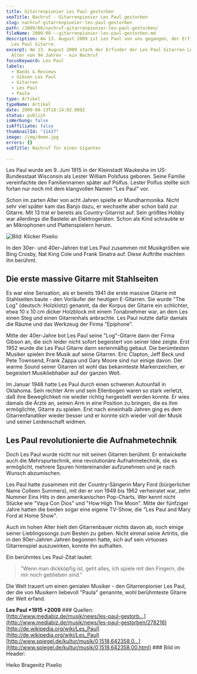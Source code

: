 ```yaml
---
title: Gitarrenpionier Les Paul gestorben
seoTitle: Nachruf - Gitarrenpionier Les Paul gestorben
slug: nachruf-gitarrenpionier-les-paul-gestorben
path: /2009/08/nachruf-gitarrenpionier-les-paul-gestorben/
fileName: 2009-08---gitarrenpionier-les-paul-gestorben.md
description: Am 13. August 2009 ist Les Paul von uns gegangen, der Erfinder der
  Les Paul Gitarre.
excerpt: Am 13. August 2009 starb der Erfinder der Les Paul Gitarren Les Paul im
  Alter von 94 Jahren - ein Nachruf
focusKeyword: Les Paul
labels:
  - Bands & Reviews
  - Gibson Les Paul
  - Gitarren
  - Les Paul
  - Paula
type: Artikel
typeName: Artikel
date: 2009-08-13T18:14:02.000Z
status: publish
isWerbung: false
isAffiliate: false
thumbnailId: "11437"
image: /img/demo.jpg
errors: {}
subTitle: Nachruf für einen Giganten
  
---
```


Les Paul wurde am 9. Juni 1915 in der Kleinstadt Waukesha im US-Bundesstaat
Wisconsin als Lester William Polsfuss geboren. Seine Familie vereinfachte den
Familiennamen später auf Polfus. Lester Polfus stellte sich fortan nur noch mit
dem klangvollen Namen "Les Paul" vor.

Schon im zarten Alter von acht Jahren spielte er Mundharmonika. Nicht sehr viel
später kam das Banjo dazu, er wechselte aber schon bald zur Gitarre. Mit 13 trat
er bereits als Country-Gitarrist auf. Sein größtes Hobby war allerdings die
Bastelei an Elektrogeräten. Schon als Kind schraubte er an Mikrophonen und
Plattenspielern herum.

![Bild: Klicker Pixelio](http://cardamonchai.com/wp-content/uploads/2009/08/81952_r_k_b_by_klicker_pixelio-de-640x480.jpg "Bild: Klicker Pixelio")

In den 30er- und 40er-Jahren trat Les Paul zusammen mit Musikgrößen wie Bing
Crosby, Nat King Cole und Frank Sinatra auf. Diese Auftritte machten ihn
berühmt.

## Die erste massive Gitarre mit Stahlseiten

Es war eine Sensation, als er bereits 1941 die erste massive Gitarre mit
Stahlseiten baute - den Vorläufer der heutigen E-Gitarren. Sie wurde "The Log"
(deutsch: Holzklotz) genannt, da der Korpus der Gitarre ein schlichter, etwa 10
x 10 cm dicker Holzblock mit einem Tonabnehmer war, an dem Les einen Steg und
einen Gitarrenhals anbrachte. Les Paul nutzte dafür damals die Räume und das
Werkzeug der Firma "Epiphone".

Mitte der 40er-Jahre bot Les Paul seine "Log"-Gitarre dann der Firma Gibson an,
die sich leider nicht sofort begeistert von seiner Idee zeigte. Erst 1952 wurde
die Les Paul Gitarre dann serienmäßig gebaut. Die berümtesten Musiker spielen
Ihre Musik auf seine Gitarren. Eric Clapton, Jeff Beck und Pete Townsend, Frank
Zappa und Gary Moore sind nur einige davon. Der warme Sound seiner Gitarren ist
wohl das bekannteste Markenzeichen, er begeistert Musikliebhaber auf der ganzen
Welt.

Im Januar 1948 hatte Les Paul durch einen schweren Autounfall in Oklahoma. Sein
rechter Arm und sein Ellenbogen waren so stark verletzt, daß ihre Beweglichkeit
nie wieder richtig hergestellt werden konnte. Er wies damals die Ärzte an,
seinen Arm in eine Position zu bringen, die es ihm ermöglichte, Gitarre zu
spielen. Erst nach eineinhalb Jahren ging es dem Gitarrenfanatiker wieder besser
und er konnte sich wieder voll der Musik und seiner Leidenschaft widmen.

## Les Paul revolutionierte die Aufnahmetechnik

Doch Les Paul wurde nicht nur mit seinen Gitarren berühmt. Er entwickelte auch
die Mehrspurtechnik, eine revolutionäre Aufnahmetechnik, die es ermöglicht,
mehrere Spuren hintereinander aufzunehmen und je nach Wunsch abzumischen.

Les Paul hatte zusammen mit der Country-Sängerin Mary Ford (bürgerlicher Name
Colleen Summers), mit der er von 1949 bis 1962 verheiratet war, zehn Nummer Eins
Hits in den amerikanischen Pop-Charts. Wer kennt nicht Stücke wie "Vaya Con
Dios" und "How High The Moon". Mitte der fünfziger Jahre hatten die beiden sogar
eine eigene TV-Show, die "Les Paul and Mary Ford at Home Show".

Auch im hohen Alter hielt den Gitarrenbauer nichts davon ab, noch einige seiner
Lieblingssongs zum Besten zu geben. Nicht einmal seine Artritis, die in den
90er-Jahren Jahren begonnen hatte, sich auf sein virtuoses Gitarrenspiel
auszuwirken, konnte ihn aufhalten.

Ein berühmtes Les Paul-Zitat lautet:

> "Wenn man dickköpfig ist, geht alles, ich spiele mit den Fingern, die mir noch
> geblieben sind."

Die Welt trauert um einen genialen Musiker - den Gitarrenpionier Les Paul, der
die von Musikern liebevoll "Paula" genannte, wohl berühmteste Gitarre der Welt
erfand.

**Les Paul \*1915 +2009** ### Quellen:
[http://www.mediabiz.de/musik/news/les-paul-gestorb...](http://www.mediabiz.de/musik/news/les-paul-gestorben/278216)
[http://de.wikipedia.org/wiki/Les_Paul](http://de.wikipedia.org/wiki/Les_Paul)
[http://www.spiegel.de/kultur/musik/0,1518,642358,0...](http://www.spiegel.de/kultur/musik/0,1518,642358,00.html) ###
Bild im Header:

Heiko Bragenitz Pixelio

  